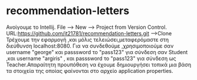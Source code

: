 # recommendation-letters
Ανοίγουμε το Intellij.
File --> New -->  Project from Version Control.
URL:https://github.com/it21781/recommendation-letters.git   -->Clone 
Τρέχουμε την εφαρμογή ,και μόλις τελειώσει,μεταφερόμαστε στη διεύθυνση localhost:8080.
Για να συνδεθούμε ,χρησιμοποιούμε σαν username "george"  και  passsword το "pass123" για σύνδεση σαν Student ,και username "argiris" , και passsword το "pass123" για σύνδεση ως Teacher.Απαραίτητη προυπόθεση να έχουμε δημιουργήσει τοπικά μια βάση τα στοιχεία της οποίας φαίνονται στο αρχείο  application properties.  
